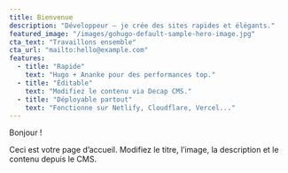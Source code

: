 ```yaml
---
title: Bienvenue
description: "Développeur — je crée des sites rapides et élégants."
featured_image: "/images/gohugo-default-sample-hero-image.jpg"
cta_text: "Travaillons ensemble"
cta_url: "mailto:hello@example.com"
features:
  - title: "Rapide"
    text: "Hugo + Ananke pour des performances top."
  - title: "Éditable"
    text: "Modifiez le contenu via Decap CMS."
  - title: "Déployable partout"
    text: "Fonctionne sur Netlify, Cloudflare, Vercel..."
---
```

Bonjour !

Ceci est votre page d’accueil. Modifiez le titre, l’image, la description et le contenu depuis le CMS.
